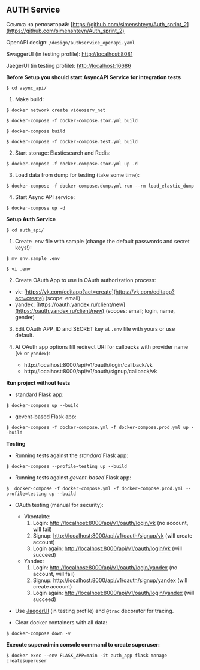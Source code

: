 ## AUTH Service

Ссылка на репозиторий: [https://github.com/simenshteyn/Auth_sprint_2](https://github.com/simenshteyn/Auth_sprint_2)

OpenAPI design: `/design/authservice_openapi.yaml`

SwaggerUI (in testing profile): [http://localhost:8081](http://localhost:8080)

JaegerUI (in testing profile): [http://localhost:16686](http://localhost:16686/)

**Before Setup you should start AsyncAPI Service for integration tests**

`$ cd async_api/`

1.  Make build:

`$ docker network create videoserv_net`

`$ docker-compose -f docker-compose.stor.yml build`

`$ docker-compose build`

`$ docker-compose -f docker-compose.test.yml build`

2.  Start storage: Elasticsearch and Redis:

`$ docker-compose -f docker-compose.stor.yml up -d`

3. Load data from dump for testing (take some time):

`$ docker-compose -f docker-compose.dump.yml run --rm load_elastic_dump`

4. Start Async API service:

`$ docker-compose up -d`

**Setup Auth Service**

`$ cd auth_api/`

1. Create .env file with sample (change the default passwords and secret keys!):

`$ mv env.sample .env`

`$ vi .env`

2. Create OAuth App to use in OAuth authorization process:

 - vk: [https://vk.com/editapp?act=create](https://vk.com/editapp?act=create) (scope: email)
 - yandex: [https://oauth.yandex.ru/client/new](https://oauth.yandex.ru/client/new) (scopes: email; login, name, gender)

3. Edit OAuth APP_ID and SECRET key at `.env` file with yours or use default.


4. At OAuth app options fill redirect URI for callbacks with provider name (`vk` or `yandex`):

   - http://localhost:8000/api/v1/oauth/login/callback/vk
   - http://localhost:8000/api/v1/oauth/signup/callback/vk


**Run project without tests**

 - standard Flask app:

`$ docker-compose up --build`

 - gevent-based Flask app:

`$ docker-compose -f docker-compose.yml -f docker-compose.prod.yml up --build`


**Testing**
 - Running tests against the *standard* Flask app:
   
`$ docker-compose --profile=testing up --build`
   
 - Running tests against *gevent-based* Flask app:

`$  docker-compose -f docker-compose.yml -f docker-compose.prod.yml --profile=testing up --build`

 - OAuth testing (manual for security):
   - Vkontakte:
     1. Login: [http://localhost:8000/api/v1/oauth/login/vk](http://localhost:8000/api/v1/oauth/login/vk) (no account, will fail)
     2. Signup: [http://localhost:8000/api/v1/oauth/signup/vk](http://localhost:8000/api/v1/oauth/signup/vk) (will create account)
     3. Login again: [http://localhost:8000/api/v1/oauth/login/vk](http://localhost:8000/api/v1/oauth/login/vk) (will succeed)
   - Yandex:
     1. Login: [http://localhost:8000/api/v1/oauth/login/yandex](http://localhost:8000/api/v1/oauth/login/yandex) (no account, will fail)
     2. Signup: [http://localhost:8000/api/v1/oauth/signup/yandex](http://localhost:8000/api/v1/oauth/signup/yandex) (will create account)
     3. Login again: [http://localhost:8000/api/v1/oauth/login/yandex](http://localhost:8000/api/v1/oauth/login/yandex) (will succeed)

 
 
 - Use [JaegerUI](http://localhost:16686) (in testing profile) and `@trac` decorator for tracing.
    

 - Clear docker containers with all data:
 
`$ docker-compose down -v`

**Execute superadmin console command to create superuser:**

`$ docker exec --env FLASK_APP=main -it auth_app flask manage createsuperuser`
